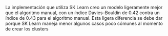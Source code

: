 La implementación que utiliza SK Learn creo un modelo ligeramente mejor que el algoritmo manual, con un índice Davies–Bouldin de 0.42 contra un índice de 0.43 para el algoritmo manual. Esta ligera diferencia se debe dar porque SK Learn maneja menor algunos casos poco cómunes al momento de crear los clusters